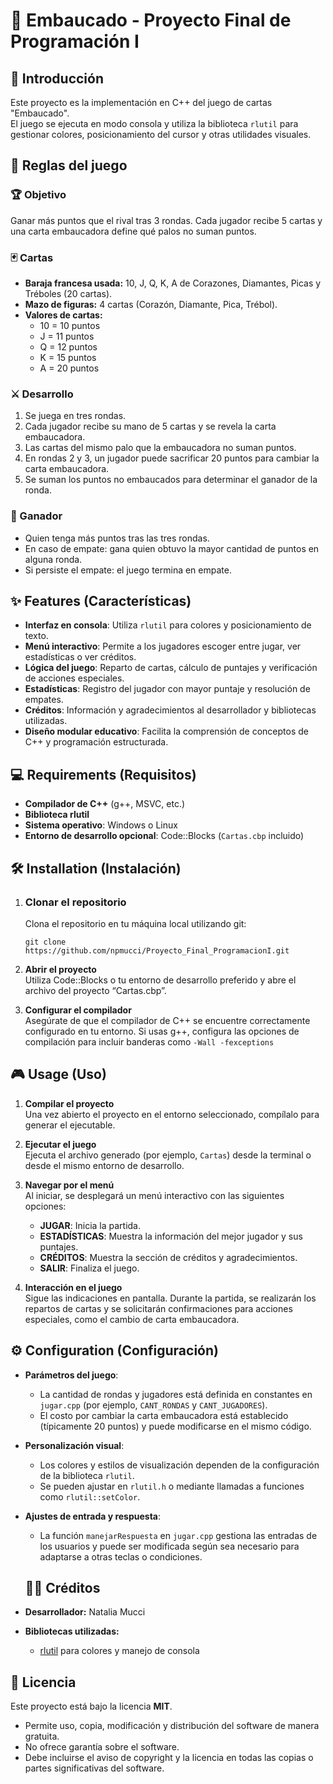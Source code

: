  # 🎴 Embaucado - Proyecto Final de Programación I

## 📝 Introducción
Este proyecto es la implementación en C++ del juego de cartas "Embaucado".  
El juego se ejecuta en modo consola y utiliza la biblioteca `rlutil` para gestionar colores, posicionamiento del cursor y otras utilidades visuales.  

## 🎯 Reglas del juego
### 🏆 Objetivo

Ganar más puntos que el rival tras 3 rondas.
Cada jugador recibe 5 cartas y una carta embaucadora define qué palos no suman puntos.

### 🃏 Cartas
- **Baraja francesa usada:** 10, J, Q, K, A de Corazones, Diamantes, Picas y Tréboles (20 cartas).  
- **Mazo de figuras:** 4 cartas (Corazón, Diamante, Pica, Trébol).  
- **Valores de cartas:**
  - 10 = 10 puntos
  - J = 11 puntos
  - Q = 12 puntos
  - K = 15 puntos
  - A = 20 puntos

### ⚔️ Desarrollo
1. Se juega en tres rondas.
2. Cada jugador recibe su mano de 5 cartas y se revela la carta embaucadora.
3. Las cartas del mismo palo que la embaucadora no suman puntos.
4. En rondas 2 y 3, un jugador puede sacrificar 20 puntos para cambiar la carta embaucadora.
5. Se suman los puntos no embaucados para determinar el ganador de la ronda.

### 🥇 Ganador
- Quien tenga más puntos tras las tres rondas.
- En caso de empate: gana quien obtuvo la mayor cantidad de puntos en alguna ronda.
- Si persiste el empate: el juego termina en empate.

## ✨ Features (Características)
- **Interfaz en consola**: Utiliza `rlutil` para colores y posicionamiento de texto.
- **Menú interactivo**: Permite a los jugadores escoger entre jugar, ver estadísticas o ver créditos.
- **Lógica del juego**: Reparto de cartas, cálculo de puntajes y verificación de acciones especiales.
- **Estadísticas**: Registro del jugador con mayor puntaje y resolución de empates.
- **Créditos**: Información y agradecimientos al desarrollador y bibliotecas utilizadas.
- **Diseño modular educativo**: Facilita la comprensión de conceptos de C++ y programación estructurada.

## 💻 Requirements (Requisitos)
- **Compilador de C++** (g++, MSVC, etc.)
- **Biblioteca rlutil**
- **Sistema operativo**: Windows o Linux
- **Entorno de desarrollo opcional**: Code::Blocks (`Cartas.cbp` incluido)

## 🛠 Installation (Instalación)
1. ### Clonar el repositorio
   Clona el repositorio en tu máquina local utilizando git:  
  
   ```git clone https://github.com/npmucci/Proyecto_Final_ProgramacionI.git```
  
2. **Abrir el proyecto**  
   Utiliza Code::Blocks o tu entorno de desarrollo preferido y abre el archivo del proyecto “Cartas.cbp”.
3. **Configurar el compilador**  
   Asegúrate de que el compilador de C++ se encuentre correctamente configurado en tu entorno. Si usas g++, configura las opciones de compilación para incluir banderas como ```-Wall -fexceptions```

## 🎮 Usage (Uso)
1. **Compilar el proyecto**  
   Una vez abierto el proyecto en el entorno seleccionado, compílalo para generar el ejecutable.

2. **Ejecutar el juego**  
   Ejecuta el archivo generado (por ejemplo, `Cartas`) desde la terminal o desde el mismo entorno de desarrollo.

3. **Navegar por el menú**  
   Al iniciar, se desplegará un menú interactivo con las siguientes opciones:  
   - **JUGAR**: Inicia la partida.  
   - **ESTADÍSTICAS**: Muestra la información del mejor jugador y sus puntajes.  
   - **CRÉDITOS**: Muestra la sección de créditos y agradecimientos.  
   - **SALIR**: Finaliza el juego.

4. **Interacción en el juego**  
   Sigue las indicaciones en pantalla. Durante la partida, se realizarán los repartos de cartas y se solicitarán confirmaciones para acciones especiales, como el cambio de carta embaucadora.

## ⚙️ Configuration (Configuración)
- **Parámetros del juego**:  
  - La cantidad de rondas y jugadores está definida en constantes en `jugar.cpp` (por ejemplo, `CANT_RONDAS` y `CANT_JUGADORES`).  
  - El costo por cambiar la carta embaucadora está establecido (típicamente 20 puntos) y puede modificarse en el mismo código.

- **Personalización visual**:  
  - Los colores y estilos de visualización dependen de la configuración de la biblioteca `rlutil`.  
  - Se pueden ajustar en `rlutil.h` o mediante llamadas a funciones como `rlutil::setColor`.

- **Ajustes de entrada y respuesta**:  
  - La función `manejarRespuesta` en `jugar.cpp` gestiona las entradas de los usuarios y puede ser modificada según sea necesario para adaptarse a otras teclas o condiciones.

  ## 👩‍💻 Créditos

- **Desarrollador:** Natalia Mucci  
- **Bibliotecas utilizadas:**  
  - [rlutil](https://github.com/tapio/rlutil) para colores y manejo de consola  

## 📝 Licencia

Este proyecto está bajo la licencia **MIT**.

- Permite uso, copia, modificación y distribución del software de manera gratuita.  
- No ofrece garantía sobre el software.  
- Debe incluirse el aviso de copyright y la licencia en todas las copias o partes significativas del software.

